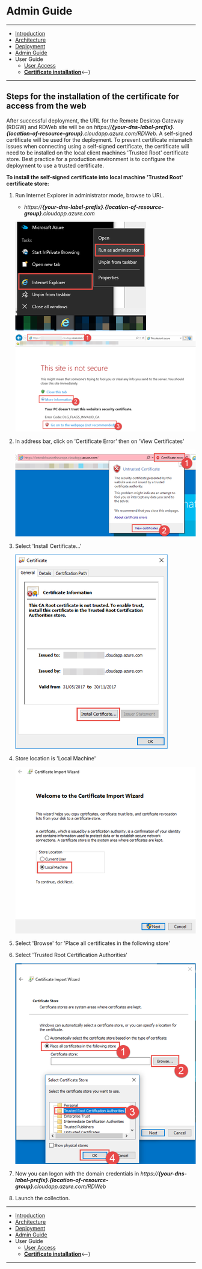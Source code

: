 # Admin Guide
---
* [Introduction](./README.md)
* [Architecture](./ArchitectureDiagram.md)
* [Deployment](./Deployment-basic.md)
* [Admin Guide](./RemoteDesktopRemoteApp.md)
* User Guide
    * [User Access](./UserAccess.md)
    * **[Certificate installation](./UserAccessWebCert.md)**<--)
---
## **Steps for the installation of the certificate for access from the web**
After successful deployment, the URL for the Remote Desktop Gateway (RDGW) and RDWeb site will be on *https://**{your-dns-label-prefix}**.**{location-of-resource-group}**.cloudapp.azure.com/RDWeb*. A self-signed certificate will be used for the deployment. To prevent certificate mismatch issues when connecting using a self-signed certificate, the certificate will need to be installed on the local client machines 'Trusted Root' certificate store. Best practice for a production environment is to configure the deployment to use a trusted certificate.

**To install the self-signed certificate into local machine 'Trusted Root' certificate store:**

1. Run Internet Explorer in administrator mode, browse to URL.
   * *https://**{your-dns-label-prefix}**.**{location-of-resource-group}**.cloudapp.azure.com*
   
   ![](./images/cert1.png)
   ![](./images/cert2.png)
2. In address bar, click on 'Certificate Error' then on 'View Certificates'
   
   ![](./images/cert3.png)
3. Select 'Install Certificate...'

   ![](./images/cert4.png)
4. Store location is 'Local Machine'
   
   ![](./images/cert5.png)
5. Select 'Browse' for 'Place all certificates in the following store'
6. Select 'Trusted Root Certification Authorities'
   
   ![](./images/cert6.png)
7. Now you can logon with the domain credentials in *https://**{your-dns-label-prefix}**.**{location-of-resource-group}**.cloudapp.azure.com/RDWeb*
8. Launch the collection.
---
* [Introduction](./README.md)
* [Architecture](./ArchitectureDiagram.md)
* [Deployment](./Deployment-basic.md)
* [Admin Guide](./RemoteDesktopRemoteApp.md)
* User Guide
    * [User Access](./UserAccess.md)
    * **[Certificate installation](./UserAccessWebCert.md)**<--)
---
